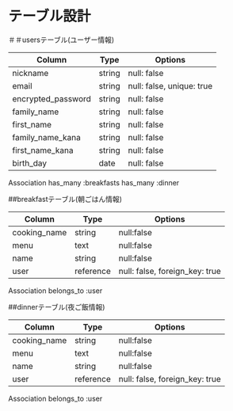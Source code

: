 # テーブル設計

＃＃usersテーブル(ユーザー情報)

| Column             | Type    | Options                       |
| ------------------ | ------- | ----------------------------- |
| nickname           | string  | null: false                   |
| email              | string  | null: false, unique: true     |
| encrypted_password | string  | null: false                   |
| family_name        | string  | null: false                   |
| first_name         | string  | null: false                   |
| family_name_kana   | string  | null: false                   |
| first_name_kana    | string  | null: false                   |
| birth_day          | date    | null: false                   |

Association
has_many :breakfasts
has_many :dinner

##breakfastテーブル(朝ごはん情報)

| Column        | Type      | Options                        |
| ------------- | --------- | ------------------------------ |
| cooking_name  | string    | null:false                     |
| menu          | text      | null:false                     |
| name          | string    | null:false                     |
| user          | reference | null: false, foreign_key: true |

Association
belongs_to :user

##dinnerテーブル(夜ご飯情報)

| Column        | Type      | Options                        |
| ------------- | --------- | ------------------------------ |
| cooking_name  | string    | null:false                     |
| menu          | text      | null:false                     |
| name          | string    | null:false                     |
| user          | reference | null: false, foreign_key: true |

Association
belongs_to :user